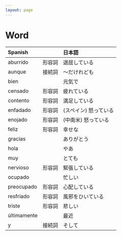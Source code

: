 ```yaml
---
layout: page
---
```


# Word

| Spanish | | 日本語 |
|:--|:--|:--|
| aburrido | 形容詞 | 退屈している |
| aunque | 接続詞 | 〜だけれども |
| bien | | 元気で |
| censado | 形容詞 | 疲れている |
| contento | 形容詞 | 満足している |
| enfadado | 形容詞 | (スペイン) 怒っている |
| enojado | 形容詞 | (中南米) 怒っている |
| feliz | 形容詞 | 幸せな |
| gracias | | ありがとう |
| hola | | やあ |
| muy | | とても |
| nervioso | 形容詞 | 緊張している |
| ocupado | | 忙しい |
| preocupado | 形容詞 | 心配している |
| resfriado | 形容詞 | 風邪をひいている |
| triste | 形容詞 | 悲しい |
| últimamente | | 最近 |
| y | 接続詞 | そして |
